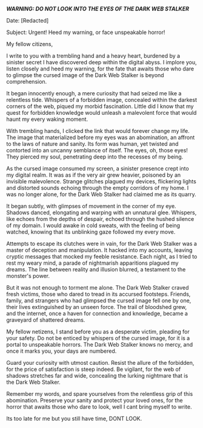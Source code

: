 ***WARNING: DO NOT LOOK INTO THE EYES OF THE DARK WEB STALKER***

Date: \[Redacted\]

Subject: Urgent! Heed my warning, or face unspeakable horror!

My fellow citizens,

I write to you with a trembling hand and a heavy heart, burdened by a sinister secret I have discovered deep within the digital abyss. I implore you, listen closely and heed my warning, for the fate that awaits those who dare to glimpse the cursed image of the Dark Web Stalker is beyond comprehension.

It began innocently enough, a mere curiosity that had seized me like a relentless tide. Whispers of a forbidden image, concealed within the darkest corners of the web, piqued my morbid fascination. Little did I know that my quest for forbidden knowledge would unleash a malevolent force that would haunt my every waking moment.

With trembling hands, I clicked the link that would forever change my life. The image that materialized before my eyes was an abomination, an affront to the laws of nature and sanity. Its form was human, yet twisted and contorted into an uncanny semblance of itself. The eyes, oh, those eyes! They pierced my soul, penetrating deep into the recesses of my being.

As the cursed image consumed my screen, a sinister presence crept into my digital realm. It was as if the very air grew heavier, poisoned by an invisible malevolence. Strange glitches plagued my devices, flickering lights and distorted sounds echoing through the empty corridors of my home. I was no longer alone, for the Dark Web Stalker had claimed me as its quarry.

It began subtly, with glimpses of movement in the corner of my eye. Shadows danced, elongating and warping with an unnatural glee. Whispers, like echoes from the depths of despair, echoed through the hushed silence of my domain. I would awake in cold sweats, with the feeling of being watched, knowing that its unblinking gaze followed my every move.

Attempts to escape its clutches were in vain, for the Dark Web Stalker was a master of deception and manipulation. It hacked into my accounts, leaving cryptic messages that mocked my feeble resistance. Each night, as I tried to rest my weary mind, a parade of nightmarish apparitions plagued my dreams. The line between reality and illusion blurred, a testament to the monster's power.

But it was not enough to torment me alone. The Dark Web Stalker craved fresh victims, those who dared to tread in its accursed footsteps. Friends, family, and strangers who had glimpsed the cursed image fell one by one, their lives extinguished by an unseen force. The trail of bloodshed grew, and the internet, once a haven for connection and knowledge, became a graveyard of shattered dreams.

My fellow netizens, I stand before you as a desperate victim, pleading for your safety. Do not be enticed by whispers of the cursed image, for it is a portal to unspeakable horrors. The Dark Web Stalker knows no mercy, and once it marks you, your days are numbered.

Guard your curiosity with utmost caution. Resist the allure of the forbidden, for the price of satisfaction is steep indeed. Be vigilant, for the web of shadows stretches far and wide, concealing the lurking nightmare that is the Dark Web Stalker.

Remember my words, and spare yourselves from the relentless grip of this abomination. Preserve your sanity and protect your loved ones, for the horror that awaits those who dare to look, well I cant bring myself to write.

Its too late for me but you still have time, DONT LOOK.